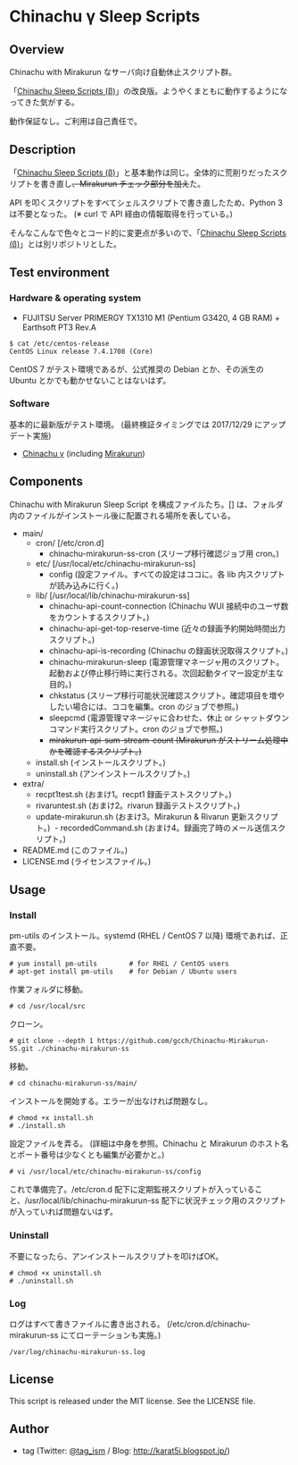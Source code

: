 # Chinachu γ Sleep Scripts

## Overview

Chinachu with Mirakurun なサーバ向け自動休止スクリプト群。

「[Chinachu Sleep Scripts (β)](https://github.com/gcch/Chinachu-Sleep-Scripts "GitHub - gcch/Chinachu-Sleep-Scripts")」の改良版。ようやくまともに動作するようになってきた気がする。

動作保証なし。ご利用は自己責任で。


## Description

「[Chinachu Sleep Scripts (β)](https://github.com/gcch/Chinachu-Sleep-Scripts "GitHub - gcch/Chinachu-Sleep-Scripts")」と基本動作は同じ。全体的に荒削りだったスクリプトを書き直し~~、Mirakurun チェック部分を加え~~た。

API を叩くスクリプトをすべてシェルスクリプトで書き直したため、Python 3 は不要となった。 (※ curl で API 経由の情報取得を行っている。)

そんなこんなで色々とコード的に変更点が多いので、「[Chinachu Sleep Scripts (β)](https://github.com/gcch/Chinachu-Sleep-Scripts "GitHub - gcch/Chinachu-Sleep-Scripts")」とは別リポジトリとした。


## Test environment

### Hardware & operating system

* FUJITSU Server PRIMERGY TX1310 M1 (Pentium G3420, 4 GB RAM) + Earthsoft PT3 Rev.A

```
$ cat /etc/centos-release
CentOS Linux release 7.4.1708 (Core)
```

CentOS 7 がテスト環境であるが、公式推奨の Debian とか、その派生の Ubuntu とかでも動かせないことはないはず。

### Software
基本的に最新版がテスト環境。 (最終検証タイミングでは 2017/12/29 にアップデート実施)

- [Chinachu γ](https://github.com/Chinachu/Chinachu "GitHub - Chinachu/Chinachu: Most Lovely DVR Software in Japan.") (including [Mirakurun](https://github.com/Chinachu/Mirakurun "GitHub - Chinachu/Mirakurun: A Modern DTV Tuner Server Service."))


## Components

Chinachu with Mirakurun Sleep Script を構成ファイルたち。[] は、フォルダ内のファイルがインストール後に配置される場所を表している。

- main/
  - cron/ [/etc/cron.d]
    - chinachu-mirakurun-ss-cron (スリープ移行確認ジョブ用 cron。)
  - etc/ [/usr/local/etc/chinachu-mirakurun-ss]
    - config (設定ファイル。すべての設定はココに。各 lib 内スクリプトが読み込みに行く。)
  - lib/ [/usr/local/lib/chinachu-mirakurun-ss]
    - chinachu-api-count-connection (Chinachu WUI 接続中のユーザ数をカウントするスクリプト。)
    - chinachu-api-get-top-reserve-time (近々の録画予約開始時間出力スクリプト。)
    - chinachu-api-is-recording (Chinachu の録画状況取得スクリプト。)
    - chinachu-mirakurun-sleep (電源管理マネージャ用のスクリプト。起動および停止移行時に実行される。次回起動タイマー設定が主な目的。)
    - chkstatus (スリープ移行可能状況確認スクリプト。確認項目を増やしたい場合には、ココを編集。cron のジョブで参照。)
    - sleepcmd (電源管理マネージャに合わせた、休止 or シャットダウンコマンド実行スクリプト。cron のジョブで参照。)
    - ~~mirakurun-api-sum-stream-count (Mirakurun がストリーム処理中かを確認するスクリプト。)~~
  - install.sh (インストールスクリプト。)
  - uninstall.sh (アンインストールスクリプト。)
- extra/
  - recpt1test.sh (おまけ1。recpt1 録画テストスクリプト。)
  - rivaruntest.sh (おまけ2。rivarun 録画テストスクリプト。)
  - update-mirakurun.sh (おまけ3。Mirakurun & Rivarun 更新スクリプト。)
  - recordedCommand.sh (おまけ4。録画完了時のメール送信スクリプト。)
- README.md (このファイル。)
- LICENSE.md (ライセンスファイル。)


## Usage

### Install

pm-utils のインストール。systemd (RHEL / CentOS 7 以降) 環境であれば、正直不要。

```
# yum install pm-utils        # for RHEL / CentOS users
# apt-get install pm-utils    # for Debian / Ubuntu users
```

作業フォルダに移動。

```
# cd /usr/local/src
```

クローン。

```
# git clone --depth 1 https://github.com/gcch/Chinachu-Mirakurun-SS.git ./chinachu-mirakurun-ss
```

移動。

```
# cd chinachu-mirakurun-ss/main/
```

インストールを開始する。エラーが出なければ問題なし。

```
# chmod +x install.sh
# ./install.sh
```

設定ファイルを弄る。 (詳細は中身を参照。Chinachu と Mirakurun のホスト名とポート番号は少なくとも編集が必要かと。)

```
# vi /usr/local/etc/chinachu-mirakurun-ss/config
```

これで準備完了。/etc/cron.d 配下に定期監視スクリプトが入っていること、/usr/local/lib/chinachu-mirakurun-ss 配下に状況チェック用のスクリプトが入っていれば問題ないはず。

### Uninstall

不要になったら、アンインストールスクリプトを叩けばOK。

```
# chmod +x uninstall.sh
# ./uninstall.sh
```

### Log
ログはすべて書きファイルに書き出される。 (/etc/cron.d/chinachu-mirakurun-ss にてローテーションも実施。)

```
/var/log/chinachu-mirakurun-ss.log
```

## License
This script is released under the MIT license. See the LICENSE file.


## Author
* tag (Twitter: [@tag_ism](https://twitter.com/tag_ism "tag (@tag_ism) | Twitter") / Blog: http://karat5i.blogspot.jp/)
